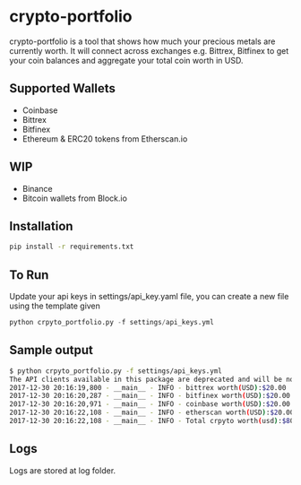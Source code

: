 # crypto-portfolio

crypto-portfolio is a tool that shows how much your precious metals are currently worth. It will connect across exchanges e.g. Bittrex, Bitfinex to get your coin balances and aggregate your total coin worth in USD. 

## Supported Wallets
* Coinbase
* Bittrex
* Bitfinex
* Ethereum & ERC20 tokens from Etherscan.io

## WIP
* Binance
* Bitcoin wallets from Block.io

## Installation
```bash
pip install -r requirements.txt
```

## To Run
Update your api keys in settings/api_key.yaml file, you can create a new file using the template given
```python
python crpyto_portfolio.py -f settings/api_keys.yml
```

## Sample output
```bash
$ python crpyto_portfolio.py -f settings/api_keys.yml
The API clients available in this package are deprecated and will be no longer available in their current form starting with version 2.0!
2017-12-30 20:16:19,800 - __main__ - INFO - bittrex worth(USD):$20.00
2017-12-30 20:16:20,287 - __main__ - INFO - bitfinex worth(USD):$20.00
2017-12-30 20:16:20,971 - __main__ - INFO - coinbase worth(USD):$20.00
2017-12-30 20:16:22,108 - __main__ - INFO - etherscan worth(USD):$20.00
2017-12-30 20:16:22,108 - __main__ - INFO - Total crpyto worth(usd):$80.00
```
## Logs
Logs are stored at log folder.

